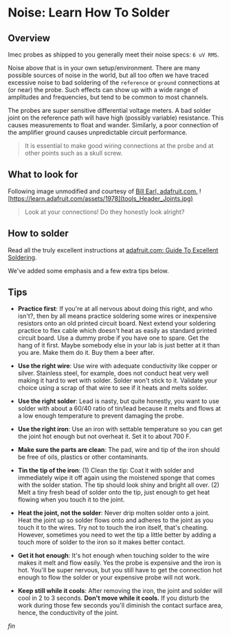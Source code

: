 # Noise: Learn How To Solder

## Overview

Imec probes as shipped to you generally meet their noise specs: `6 uV RMS`.


Noise above that is in your own setup/environment. There are many possible
sources of noise in the world, but all too often we have traced excessive
noise to bad soldering of the `reference` or `ground` connections at
(or near) the probe. Such effects can show up with a wide range of
amplitudes and frequencies, but tend to be common to most channels.

The probes are super sensitive differential voltage meters. A bad solder
joint on the reference path will have high (possibly variable) resistance.
This causes measurements to float and wander. Similarly, a poor connection
of the amplifier ground causes unpredictable circuit performance.

> It is essential to make good wiring connections at the probe and at
other points such as a skull screw.

## What to look for

Following image unmodified and courtesy of
[Bill Earl, adafruit.com.](https://learn.adafruit.com/assets/1978)
![https://learn.adafruit.com/assets/1978](tools_Header_Joints.jpg)

> Look at your connections! Do they honestly look alright?

## How to solder

Read all the truly excellent instructions at
[adafruit.com: Guide To Excellent Soldering](https://learn.adafruit.com/adafruit-guide-excellent-soldering/tools).

We've added some emphasis and a few extra tips below.

## Tips

* **Practice first**: If you're at all nervous about doing this right, and
who isn't?, then by all means practice soldering some wires or inexpensive
resistors onto an old printed circuit board. Next extend your soldering
practice to flex cable which doesn't heat as easily as standard printed
circuit board. Use a dummy probe if you have one to spare. Get the hang
of it first. Maybe somebody else in your lab is just better at it than
you are. Make them do it. Buy them a beer after.

* **Use the right wire**: Use wire with adequate conductivity like copper or
silver. Stainless steel, for example, does not conduct heat very well making
it hard to wet with solder. Solder won't stick to it. Validate your choice
using a scrap of that wire to see if it heats and melts solder.

* **Use the right solder**: Lead is nasty, but quite honestly, you want to
use solder with about a 60/40 ratio of tin/lead because it melts and flows
at a low enough temperature to prevent damaging the probe.

* **Use the right iron**: Use an iron with settable temperature so you can
get the joint hot enough but not overheat it. Set it to about 700 F.

* **Make sure the parts are clean**: The pad, wire and tip of the iron should
be free of oils, plastics or other contaminants.

* **Tin the tip of the iron**: (1) Clean the tip: Coat it with solder and
immediately wipe it off again using the moistened sponge that comes with
the solder station. The tip should look shiny and bright all over. (2) Melt
a tiny fresh bead of solder onto the tip, just enough to get heat flowing
when you touch it to the joint.

* **Heat the joint, not the solder**: Never drip molten solder onto a joint.
Heat the joint up so solder flows onto and adheres to the joint as you touch
it to the wires. Try not to touch the iron itself, that's cheating. However,
sometimes you need to wet the tip a little better by adding a touch more of
solder to the iron so it makes better contact.

* **Get it hot enough**: It's hot enough when touching solder to the wire
makes it melt and flow easily. Yes the probe is expensive and the iron is hot.
You'll be super nervous, but you still have to get the connection hot
enough to flow the solder or your expensive probe will not work.

* **Keep still while it cools**: After removing the iron, the joint and
solder will cool in 2 to 3 seconds. **Don't move while it cools.** If
you disturb the work during those few seconds you'll diminish the contact
surface area, hence, the conductivity of the joint.


_fin_

